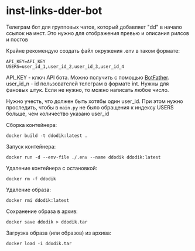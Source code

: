 # inst-links-dder-bot

Телеграм бот для групповых чатов, который добавляет "dd" в начало ссылок на инст. Это нужно для отображения превью и описания рилсов и постов

Крайне рекомендую создать файл окружения .env в таком формате:
```
API_KEY=API_KEY
USERS=user_id_1,user_id_2,user_id_3,user_id_4
```

API_KEY - ключ API бота. Можно получить с помощью [BotFather](https://t.me/BotFather).
user_id_n - id пользователей телеграм в формате int. Нужны для фановых штук. Если не нужно, то можно написать любое число.

Нужно учесть, что должен быть хотябы один user_id. При этом нужно проследить, чтобы в `main.py` не было обращения к индексу USERS больше, чем количество указано user_id

Сборка контейнера:
```shell
docker build -t ddodik:latest .
```

Запуск контейнера:
```shell
docker run -d --env-file ./.env --name ddodik ddodik:latest
```

Удаление контейнера с остановкой:
```shell
docker rm -f ddodik
```

Удаление образа:
```shell
docker rmi ddodik:latest
```

Сохранение образа в архив:
```shell
docker save ddodik > ddodik.tar
```

Загрузка образа (или образов) из архива:
```shell
docker load -i ddodik.tar
```
